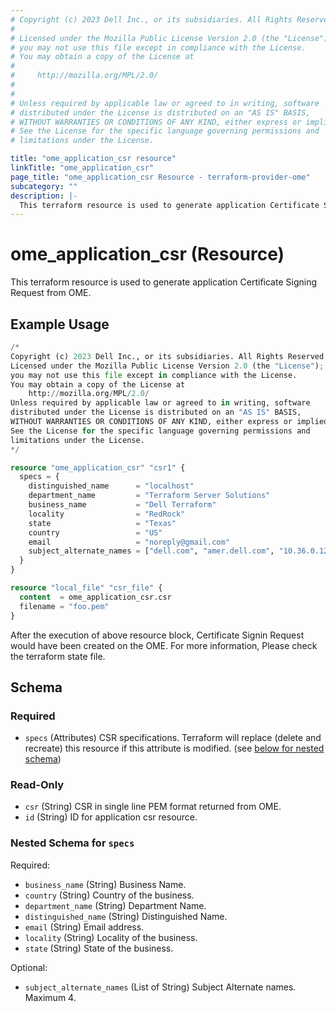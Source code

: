 ```yaml
---
# Copyright (c) 2023 Dell Inc., or its subsidiaries. All Rights Reserved.
# 
# Licensed under the Mozilla Public License Version 2.0 (the "License");
# you may not use this file except in compliance with the License.
# You may obtain a copy of the License at
# 
#     http://mozilla.org/MPL/2.0/
# 
# 
# Unless required by applicable law or agreed to in writing, software
# distributed under the License is distributed on an "AS IS" BASIS,
# WITHOUT WARRANTIES OR CONDITIONS OF ANY KIND, either express or implied.
# See the License for the specific language governing permissions and
# limitations under the License.

title: "ome_application_csr resource"
linkTitle: "ome_application_csr"
page_title: "ome_application_csr Resource - terraform-provider-ome"
subcategory: ""
description: |-
  This terraform resource is used to generate application Certificate Signing Request from OME.
---
```


# ome_application_csr (Resource)

This terraform resource is used to generate application Certificate Signing Request from OME.

## Example Usage

```terraform
/*
Copyright (c) 2023 Dell Inc., or its subsidiaries. All Rights Reserved.
Licensed under the Mozilla Public License Version 2.0 (the "License");
you may not use this file except in compliance with the License.
You may obtain a copy of the License at
    http://mozilla.org/MPL/2.0/
Unless required by applicable law or agreed to in writing, software
distributed under the License is distributed on an "AS IS" BASIS,
WITHOUT WARRANTIES OR CONDITIONS OF ANY KIND, either express or implied.
See the License for the specific language governing permissions and
limitations under the License.
*/

resource "ome_application_csr" "csr1" {
  specs = {
    distinguished_name      = "localhost"
    department_name         = "Terraform Server Solutions"
    business_name           = "Dell Terraform"
    locality                = "RedRock"
    state                   = "Texas"
    country                 = "US"
    email                   = "noreply@gmail.com"
    subject_alternate_names = ["dell.com", "amer.dell.com", "10.36.0.124", "2607:f2b1:f006:127::10"]
  }
}

resource "local_file" "csr_file" {
  content  = ome_application_csr.csr
  filename = "foo.pem"
}
```

After the execution of above resource block, Certificate Signin Request would have been created on the OME. For more information, Please check the terraform state file.
<!-- schema generated by tfplugindocs -->
## Schema

### Required

- `specs` (Attributes) CSR specifications. Terraform will replace (delete and recreate) this resource if this attribute is modified. (see [below for nested schema](#nestedatt--specs))

### Read-Only

- `csr` (String) CSR in single line PEM format returned from OME.
- `id` (String) ID for application csr resource.

<a id="nestedatt--specs"></a>
### Nested Schema for `specs`

Required:

- `business_name` (String) Business Name.
- `country` (String) Country of the business.
- `department_name` (String) Department Name.
- `distinguished_name` (String) Distinguished Name.
- `email` (String) Email address.
- `locality` (String) Locality of the business.
- `state` (String) State of the business.

Optional:

- `subject_alternate_names` (List of String) Subject Alternate names. Maximum 4.

